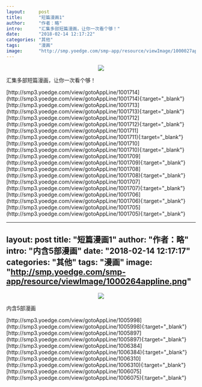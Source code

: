 ```yaml
---
layout:     post
title:      "短篇漫画1"
author:     "作者：略"
intro:      "汇集多部短篇漫画，让你一次看个够！"
date:       "2018-02-14 12:17:22"
categories: "其他"
tags:       "漫画"
image:      "http://smp.yoedge.com/smp-app/resource/viewImage/1000027appline.png"
---
```

<div style="text-align: center">
<p><img src="http://smp.yoedge.com/smp-app/resource/viewImage/1000027appline.png"/></p>
</div>
<p class="post-meta">
<span>汇集多部短篇漫画，让你一次看个够！</span>
</p>
[http://smp3.yoedge.com/view/gotoAppLine/1001714](http://smp3.yoedge.com/view/gotoAppLine/1001714){:target="_blank"}
[http://smp3.yoedge.com/view/gotoAppLine/1001713](http://smp3.yoedge.com/view/gotoAppLine/1001713){:target="_blank"}
[http://smp3.yoedge.com/view/gotoAppLine/1001712](http://smp3.yoedge.com/view/gotoAppLine/1001712){:target="_blank"}
[http://smp3.yoedge.com/view/gotoAppLine/1001711](http://smp3.yoedge.com/view/gotoAppLine/1001711){:target="_blank"}
[http://smp3.yoedge.com/view/gotoAppLine/1001710](http://smp3.yoedge.com/view/gotoAppLine/1001710){:target="_blank"}
[http://smp3.yoedge.com/view/gotoAppLine/1001709](http://smp3.yoedge.com/view/gotoAppLine/1001709){:target="_blank"}
[http://smp3.yoedge.com/view/gotoAppLine/1001708](http://smp3.yoedge.com/view/gotoAppLine/1001708){:target="_blank"}
[http://smp3.yoedge.com/view/gotoAppLine/1001707](http://smp3.yoedge.com/view/gotoAppLine/1001707){:target="_blank"}
[http://smp3.yoedge.com/view/gotoAppLine/1001706](http://smp3.yoedge.com/view/gotoAppLine/1001706){:target="_blank"}
[http://smp3.yoedge.com/view/gotoAppLine/1001705](http://smp3.yoedge.com/view/gotoAppLine/1001705){:target="_blank"}


---
layout:     post
title:      "短篇漫画1"
author:     "作者：略"
intro:      "内含5部漫画"
date:       "2018-02-14 12:17:17"
categories: "其他"
tags:       "漫画"
image:      "http://smp.yoedge.com/smp-app/resource/viewImage/1000264appline.png"
---
<div style="text-align: center">
<p><img src="http://smp.yoedge.com/smp-app/resource/viewImage/1000264appline.png"/></p>
</div>
<p class="post-meta">
<span>内含5部漫画</span>
</p>
[http://smp3.yoedge.com/view/gotoAppLine/1005998](http://smp3.yoedge.com/view/gotoAppLine/1005998){:target="_blank"}
[http://smp3.yoedge.com/view/gotoAppLine/1005897](http://smp3.yoedge.com/view/gotoAppLine/1005897){:target="_blank"}
[http://smp3.yoedge.com/view/gotoAppLine/1006384](http://smp3.yoedge.com/view/gotoAppLine/1006384){:target="_blank"}
[http://smp3.yoedge.com/view/gotoAppLine/1006310](http://smp3.yoedge.com/view/gotoAppLine/1006310){:target="_blank"}
[http://smp3.yoedge.com/view/gotoAppLine/1006075](http://smp3.yoedge.com/view/gotoAppLine/1006075){:target="_blank"}


